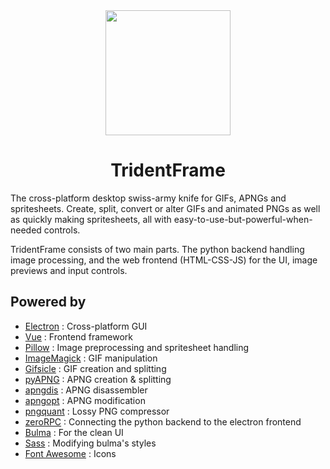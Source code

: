 <div align="center">
  <a href="https://stahlferro.github.io/softwares/tridentframe">
    <img width="200" height="200" src="https://stahlferro.github.io/logos/TridentFrame_logo.svg">
  </a>
  <h1>TridentFrame</h1>
</div>

The cross-platform desktop swiss-army knife for GIFs, APNGs and spritesheets. Create, split, convert or alter GIFs and animated PNGs as well as quickly making spritesheets, all with easy-to-use-but-powerful-when-needed controls.

TridentFrame consists of two main parts. The python backend handling image processing, and the web frontend (HTML-CSS-JS) for the UI, image previews and input controls.

## Powered by

* [Electron](https://electronjs.org/) : Cross-platform GUI
* [Vue](https://vuejs.org/) : Frontend framework
* [Pillow](https://python-pillow.org/) : Image preprocessing and spritesheet handling
* [ImageMagick](https://imagemagick.org/index.php) : GIF manipulation
* [Gifsicle](https://www.lcdf.org/gifsicle/) : GIF creation and splitting
* [pyAPNG](https://github.com/eight04/pyAPNG) : APNG creation & splitting
* [apngdis](http://apngdis.sourceforge.net/) : APNG disassembler
* [apngopt](https://sourceforge.net/projects/apng/files/APNG_Optimizer/) : APNG modification
* [pngquant](https://pngquant.org/) : Lossy PNG compressor
* [zeroRPC](https://www.zerorpc.io/) : Connecting the python backend to the electron frontend
* [Bulma](https://bulma.io/) : For the clean UI
* [Sass](https://sass-lang.com/) : Modifying bulma's styles
* [Font Awesome](https://fontawesome.com/) : Icons
